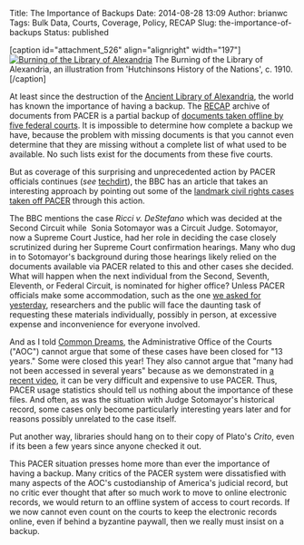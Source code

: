 Title: The Importance of Backups
Date: 2014-08-28 13:09
Author: brianwc
Tags: Bulk Data, Courts, Coverage, Policy, RECAP
Slug: the-importance-of-backups
Status: published

[caption id="attachment\_526" align="alignright" width="197"][![Burning
of the Library of
Alexandria](http://freelawproject.org/wp-content/uploads/2014/08/The_Burning_of_the_Library_at_Alexandria_in_391_AD.jpg)](http://freelawproject.org/wp-content/uploads/2014/08/The_Burning_of_the_Library_at_Alexandria_in_391_AD.jpg)
The Burning of the Library of Alexandria, an illustration from
'Hutchinsons History of the Nations', c. 1910.[/caption]

At least since the destruction of the [Ancient Library of
Alexandria](en.wikipedia.org/wiki/Library_of_alexandria), the world has
known the importance of having a backup. The
[RECAP](http://recapthelaw.org) archive of documents from PACER is a
partial backup of [documents taken offline by five federal
courts](https://www.pacer.gov/announcements/general/webpacer.html). It
is impossible to determine how complete a backup we have, because the
problem with missing documents is that you cannot even determine that
they are missing without a complete list of what used to be available.
No such lists exist for the documents from these five courts.

But as coverage of this surprising and unprecedented action by PACER
officials continues (*see*
[techdirt](https://www.techdirt.com/articles/20140826/18032328332/pacer-officials-give-weak-nonsensical-excuse-why-pacer-deleted-tons-public-court-records-with-no-notice.shtml)),
the BBC has an article that takes an interesting approach by pointing
out some of the [landmark civil rights cases taken off
PACER](http://www.bbc.com/news/technology-28953299) through this action.

The BBC mentions the case *Ricci v. DeStefano* which was decided at the
Second Circuit while  Sonia Sotomayor was a Circuit Judge. Sotomayor,
now a Supreme Court Justice, had her role in deciding the case closely
scrutinized during her Supreme Court confirmation hearings. Many who dug
in to Sotomayor's background during those hearings likely relied on the
documents available via PACER related to this and other cases she
decided. What will happen when the next individual from the Second,
Seventh, Eleventh, or Federal Circuit, is nominated for higher office?
Unless PACER officials make some accommodation, such as the one [we
asked for
yesterday](/2014/08/27/free-law-project-joins-request-for-access-to-offline-pacer-documents/),
researchers and the public will face the daunting task of requesting
these materials individually, possibly in person, at excessive expense
and inconvenience for everyone involved.

And as I told [Common
Dreams](http://commondreams.org/news/2014/08/28/decade-court-cases-quietly-wiped-online-database),
the Administrative Office of the Courts ("AOC") cannot argue that some
of these cases have been closed for "13 years." Some were closed this
year! They also cannot argue that "many had not been accessed in several
years" because as we demonstrated in [a recent
video](/2014/08/26/using-pacer-what-could-possibly-go-wrong/),
it can be very difficult and expensive to use PACER. Thus, PACER usage
statistics should tell us nothing about the importance of these files.
And often, as was the situation with Judge Sotomayor's historical
record, some cases only become particularly interesting years later and
for reasons possibly unrelated to the case itself.

Put another way, libraries should hang on to their copy of Plato's
*Crito*, even if its been a few years since anyone checked it out.

This PACER situation presses home more than ever the importance of
having a backup. Many critics of the PACER system were dissatisfied with
many aspects of the AOC's custodianship of America's judicial record,
but no critic ever thought that after so much work to move to online
electronic records, we would return to an offline system of access to
court records. If we now cannot even count on the courts to keep the
electronic records online, even if behind a byzantine paywall, then we
really must insist on a backup.

